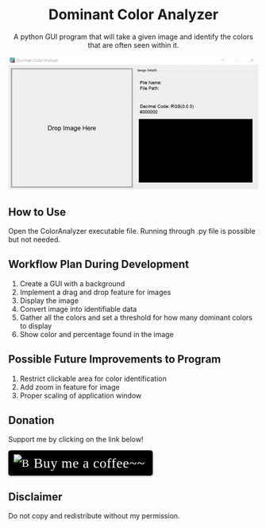 <h1 align="center">Dominant Color Analyzer</h1>
<p align="center">A python GUI program that will take a given image and identify the colors that are often seen within it.</p>

![Dominant Color Analyzer](demo.gif)

## How to Use
Open the ColorAnalyzer executable file. Running through .py file is possible but not needed.

## Workflow Plan During Development
1. Create a GUI with a background
2. Implement a drag and drop feature for images
3. Display the image
4. Convert image into identifiable data
5. Gather all the colors and set a threshold for how many dominant colors to display
6. Show color and percentage found in the image

## Possible Future Improvements to Program
1. Restrict clickable area for color identification
2. Add zoom in feature for image
3. Proper scaling of application window

## Donation
Support me by clicking on the link below!

<style>.bmc-button img{height: 34px !important;width: 35px !important;margin-bottom: 1px !important;box-shadow: none !important;border: none !important;vertical-align: middle !important;}.bmc-button{padding: 7px 15px 7px 10px !important;line-height: 35px !important;height:51px !important;text-decoration: none !important;display:inline-flex !important;color:#ffffff !important;background-color:#000000 !important;border-radius: 5px !important;border: 1px solid transparent !important;padding: 7px 15px 7px 10px !important;font-size: 22px !important;letter-spacing: 0.6px !important;box-shadow: 0px 1px 2px rgba(190, 190, 190, 0.5) !important;-webkit-box-shadow: 0px 1px 2px 2px rgba(190, 190, 190, 0.5) !important;margin: 0 auto !important;font-family:'Cookie', cursive !important;-webkit-box-sizing: border-box !important;box-sizing: border-box !important;}.bmc-button:hover, .bmc-button:active, .bmc-button:focus {-webkit-box-shadow: 0px 1px 2px 2px rgba(190, 190, 190, 0.5) !important;text-decoration: none !important;box-shadow: 0px 1px 2px 2px rgba(190, 190, 190, 0.5) !important;opacity: 0.85 !important;color:#ffffff !important;}</style><link href="https://fonts.googleapis.com/css?family=Cookie" rel="stylesheet"><a class="bmc-button" target="_blank" href="https://www.buymeacoffee.com/origami"><img src="https://cdn.buymeacoffee.com/buttons/bmc-new-btn-logo.svg" alt="Buy me a coffee~~"><span style="margin-left:5px;font-size:28px !important;">Buy me a coffee~~</span></a>

## Disclaimer
Do not copy and redistribute without my permission.